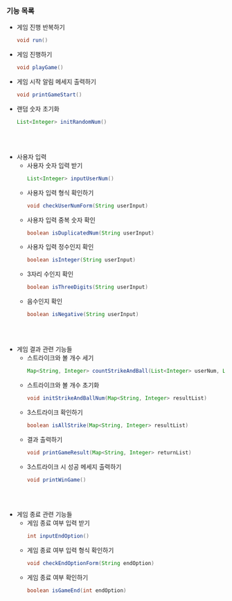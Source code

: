 
### 기능 목록
- 게임 진행 반복하기
    ``` java
    void run()
    ```
- 게임 진행하기
    ``` java
    void playGame()
    ```
- 게임 시작 알림 메세지 출력하기
    ``` java
    void printGameStart()
    ```
- 랜덤 숫자 초기화
    ``` java
    List<Integer> initRandomNum()
    ```
<br></br>
- 사용자 입력
  - 사용자 숫자 입력 받기
      ``` java
      List<Integer> inputUserNum()
      ```
  - 사용자 입력 형식 확인하기
      ``` java
      void checkUserNumForm(String userInput)
      ```
  - 사용자 입력 중복 숫자 확인
      ``` java
      boolean isDuplicatedNum(String userInput)
      ```
  - 사용자 입력 정수인지 확인
      ``` java
      boolean isInteger(String userInput)
      ```
  - 3자리 수인지 확인
      ``` java
      boolean isThreeDigits(String userInput)
      ```
  - 음수인지 확인
      ``` java
      boolean isNegative(String userInput)
      ```
    
<br></br>
  - 게임 결과 관련 기능들
    - 스트라이크와 볼 개수 세기
        ``` java
      Map<String, Integer> countStrikeAndBall(List<Integer> userNum, List<Integer> randomNum)
        ```
    - 스트라이크와 볼 개수 초기화
        ``` java
      void initStrikeAndBallNum(Map<String, Integer> resultList)
        ```
    - 3스트라이크 확인하기
        ``` java
      boolean isAllStrike(Map<String, Integer> resultList)
        ```
    - 결과 출력하기
        ``` java
      void printGameResult(Map<String, Integer> returnList)
        ```
    - 3스트라이크 시 성공 메세지 출력하기
        ``` java
      void printWinGame()
        ```
    
<br></br>
- 게임 종료 관련 기능들
  - 게임 종료 여부 입력 받기
      ``` java
    int inputEndOption()
      ```
  - 게임 종료 여부 입력 형식 확인하기
    ``` java
    void checkEndOptionForm(String endOption)
    ```
  - 게임 종료 여부 확인하기
      ``` java
    boolean isGameEnd(int endOption)
      ```
